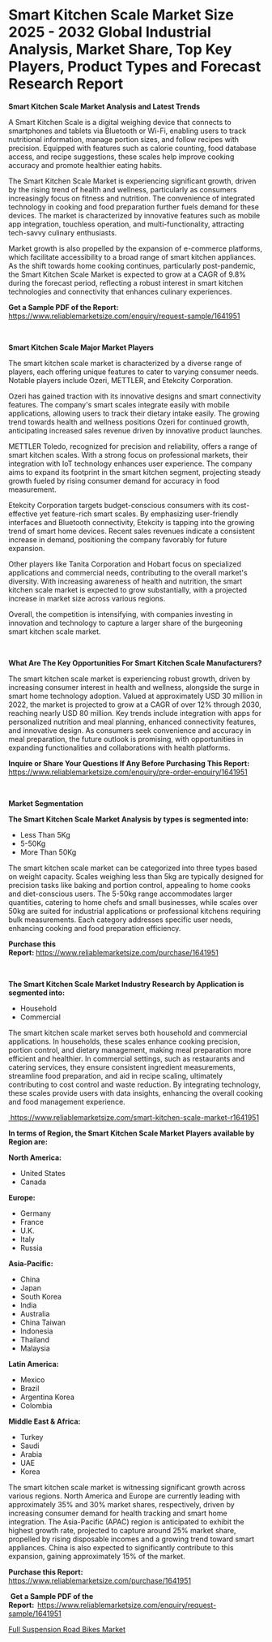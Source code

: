 <p><h1>Smart Kitchen Scale Market Size 2025 - 2032 Global Industrial Analysis, Market Share, Top Key Players, Product Types and Forecast Research Report</h1></p><p><strong>Smart Kitchen Scale Market Analysis and Latest Trends</strong></p>
<p><p>A Smart Kitchen Scale is a digital weighing device that connects to smartphones and tablets via Bluetooth or Wi-Fi, enabling users to track nutritional information, manage portion sizes, and follow recipes with precision. Equipped with features such as calorie counting, food database access, and recipe suggestions, these scales help improve cooking accuracy and promote healthier eating habits.</p><p>The Smart Kitchen Scale Market is experiencing significant growth, driven by the rising trend of health and wellness, particularly as consumers increasingly focus on fitness and nutrition. The convenience of integrated technology in cooking and food preparation further fuels demand for these devices. The market is characterized by innovative features such as mobile app integration, touchless operation, and multi-functionality, attracting tech-savvy culinary enthusiasts.</p><p>Market growth is also propelled by the expansion of e-commerce platforms, which facilitate accessibility to a broad range of smart kitchen appliances. As the shift towards home cooking continues, particularly post-pandemic, the Smart Kitchen Scale Market is expected to grow at a CAGR of 9.8% during the forecast period, reflecting a robust interest in smart kitchen technologies and connectivity that enhances culinary experiences.</p></p>
<p><strong>Get a Sample PDF of the Report:&nbsp;</strong> <a href="https://www.reliablemarketsize.com/enquiry/request-sample/1641951?utm_campaign=2392&utm_medium=2&utm_source=Github&utm_content=ia&utm_term=09022025&utm_id=smart-kitchen-scale">https://www.reliablemarketsize.com/enquiry/request-sample/1641951</a></p>
<p>&nbsp;</p>
<p><strong>Smart Kitchen Scale Major Market Players</strong></p>
<p><p>The smart kitchen scale market is characterized by a diverse range of players, each offering unique features to cater to varying consumer needs. Notable players include Ozeri, METTLER, and Etekcity Corporation.</p><p>Ozeri has gained traction with its innovative designs and smart connectivity features. The company's smart scales integrate easily with mobile applications, allowing users to track their dietary intake easily. The growing trend towards health and wellness positions Ozeri for continued growth, anticipating increased sales revenue driven by innovative product launches.</p><p>METTLER Toledo, recognized for precision and reliability, offers a range of smart kitchen scales. With a strong focus on professional markets, their integration with IoT technology enhances user experience. The company aims to expand its footprint in the smart kitchen segment, projecting steady growth fueled by rising consumer demand for accuracy in food measurement.</p><p>Etekcity Corporation targets budget-conscious consumers with its cost-effective yet feature-rich smart scales. By emphasizing user-friendly interfaces and Bluetooth connectivity, Etekcity is tapping into the growing trend of smart home devices. Recent sales revenues indicate a consistent increase in demand, positioning the company favorably for future expansion.</p><p>Other players like Tanita Corporation and Hobart focus on specialized applications and commercial needs, contributing to the overall market's diversity. With increasing awareness of health and nutrition, the smart kitchen scale market is expected to grow substantially, with a projected increase in market size across various regions. </p><p>Overall, the competition is intensifying, with companies investing in innovation and technology to capture a larger share of the burgeoning smart kitchen scale market.</p></p>
<p>&nbsp;</p>
<p><strong>What Are The Key Opportunities For Smart Kitchen Scale Manufacturers?</strong></p>
<p><p>The smart kitchen scale market is experiencing robust growth, driven by increasing consumer interest in health and wellness, alongside the surge in smart home technology adoption. Valued at approximately USD 30 million in 2022, the market is projected to grow at a CAGR of over 12% through 2030, reaching nearly USD 80 million. Key trends include integration with apps for personalized nutrition and meal planning, enhanced connectivity features, and innovative design. As consumers seek convenience and accuracy in meal preparation, the future outlook is promising, with opportunities in expanding functionalities and collaborations with health platforms.</p></p>
<p><strong>Inquire or Share Your Questions If Any Before Purchasing This Report:</strong> <a href="https://www.reliablemarketsize.com/enquiry/pre-order-enquiry/1641951?utm_campaign=2392&utm_medium=2&utm_source=Github&utm_content=ia&utm_term=09022025&utm_id=smart-kitchen-scale">https://www.reliablemarketsize.com/enquiry/pre-order-enquiry/1641951</a></p>
<p>&nbsp;</p>
<p><strong>Market Segmentation</strong></p>
<p><strong>The Smart Kitchen Scale Market Analysis by types is segmented into:</strong></p>
<p><ul><li>Less Than 5Kg</li><li>5-50Kg</li><li>More Than 50Kg</li></ul></p>
<p><p>The smart kitchen scale market can be categorized into three types based on weight capacity. Scales weighing less than 5kg are typically designed for precision tasks like baking and portion control, appealing to home cooks and diet-conscious users. The 5-50kg range accommodates larger quantities, catering to home chefs and small businesses, while scales over 50kg are suited for industrial applications or professional kitchens requiring bulk measurements. Each category addresses specific user needs, enhancing cooking and food preparation efficiency.</p></p>
<p><strong>Purchase this Report:&nbsp;</strong><a href="https://www.reliablemarketsize.com/purchase/1641951?utm_campaign=2392&utm_medium=2&utm_source=Github&utm_content=ia&utm_term=09022025&utm_id=smart-kitchen-scale">https://www.reliablemarketsize.com/purchase/1641951</a></p>
<p>&nbsp;</p>
<p><strong>The Smart Kitchen Scale Market Industry Research by Application is segmented into:</strong></p>
<p><ul><li>Household</li><li>Commercial</li></ul></p>
<p><p>The smart kitchen scale market serves both household and commercial applications. In households, these scales enhance cooking precision, portion control, and dietary management, making meal preparation more efficient and healthier. In commercial settings, such as restaurants and catering services, they ensure consistent ingredient measurements, streamline food preparation, and aid in recipe scaling, ultimately contributing to cost control and waste reduction. By integrating technology, these scales provide users with data insights, enhancing the overall cooking and food management experience.</p></p>
<p><a href="https://www.reliablemarketsize.com/smart-kitchen-scale-market-r1641951?utm_campaign=2392&utm_medium=2&utm_source=Github&utm_content=ia&utm_term=09022025&utm_id=smart-kitchen-scale">&nbsp;https://www.reliablemarketsize.com/smart-kitchen-scale-market-r1641951</a></p>
<p><strong>In terms of Region, the Smart Kitchen Scale Market Players available by Region are:</strong></p>
<p>
    <p> <strong> North America: </strong>
        <ul>
            <li>United States</li>
            <li>Canada</li>
        </ul>
        </p> 
    <p> <strong> Europe: </strong>
        <ul>
            <li>Germany</li>
            <li>France</li>
            <li>U.K.</li>
            <li>Italy</li>
            <li>Russia</li>
        </ul>
        </p> 
    <p> <strong> Asia-Pacific: </strong>
        <ul>
            <li>China</li>
            <li>Japan</li>
            <li>South Korea</li>
            <li>India</li>
            <li>Australia</li>
            <li>China Taiwan</li>
            <li>Indonesia</li>
            <li>Thailand</li>
            <li>Malaysia</li>
        </ul>
        </p> 
    <p> <strong> Latin America: </strong>
        <ul>
            <li>Mexico</li>
            <li>Brazil</li>
            <li>Argentina Korea</li>
            <li>Colombia</li>
        </ul>
        </p> 
    <p> <strong> Middle East & Africa: </strong>
        <ul>
            <li>Turkey</li>
            <li>Saudi</li>
            <li>Arabia</li>
            <li>UAE</li>
            <li>Korea</li>
        </ul>
    </p>
    </p>
<p><p>The smart kitchen scale market is witnessing significant growth across various regions. North America and Europe are currently leading with approximately 35% and 30% market shares, respectively, driven by increasing consumer demand for health tracking and smart home integration. The Asia-Pacific (APAC) region is anticipated to exhibit the highest growth rate, projected to capture around 25% market share, propelled by rising disposable incomes and a growing trend toward smart appliances. China is also expected to significantly contribute to this expansion, gaining approximately 15% of the market.</p></p>
<p><strong>Purchase this Report: </strong><a href="https://www.reliablemarketsize.com/purchase/1641951?utm_campaign=2392&utm_medium=2&utm_source=Github&utm_content=ia&utm_term=09022025&utm_id=smart-kitchen-scale">https://www.reliablemarketsize.com/purchase/1641951</a></p>
<p>&nbsp;<strong>Get a Sample PDF of the Report:&nbsp;&nbsp;</strong><a href="https://www.reliablemarketsize.com/enquiry/request-sample/1641951?utm_campaign=2392&utm_medium=2&utm_source=Github&utm_content=ia&utm_term=09022025&utm_id=smart-kitchen-scale">https://www.reliablemarketsize.com/enquiry/request-sample/1641951</a></p>
<p><strong></strong></p>
<p><p><a href="https://github.com/lvaill871987/Market-Research-Report-List-1/blob/main/full-suspension-road-bikes-market.md?utm_campaign=2392&utm_medium=2&utm_source=Github&utm_content=ia&utm_term=09022025&utm_id=smart-kitchen-scale">Full Suspension Road Bikes Market</a></p></p>